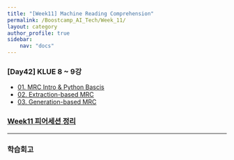 ```yaml
---
title: "[Week11] Machine Reading Comprehension"
permalink: /Boostcamp_AI_Tech/Week_11/
layout: category
author_profile: true
sidebar:
    nav: "docs"
---
```


### [Day42] KLUE 8 ~ 9강

- [01. MRC Intro & Python Bascis]({{site.url}}/boostcamp_ai_tech/week_11/day_46/01.-MRC-Intro-&-Python-Basics/)
- [02. Extraction-based MRC]({{site.url}}/boostcamp_ai_tech/week_11/day_46/02.-Extraction-based-MRC/)
- [03. Generation-based MRC]({{site.url}}/boostcamp_ai_tech/week_11/day_46/03.-Generation-based-MRC/)

### [Week11 피어세션 정리](https://github.com/sangmandu/SangSangPlus/tree/main/Meet-up%20log/Week%203)

---
### 학습회고

